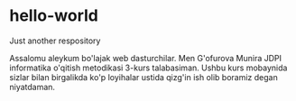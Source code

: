 # hello-world
Just another respository

Assalomu aleykum bo'lajak web dasturchilar. Men G'ofurova Munira JDPI informatika o'qitish metodikasi 3-kurs talabasiman. Ushbu kurs mobaynida sizlar bilan birgalikda ko'p loyihalar ustida qizg'in ish olib boramiz degan niyatdaman.
